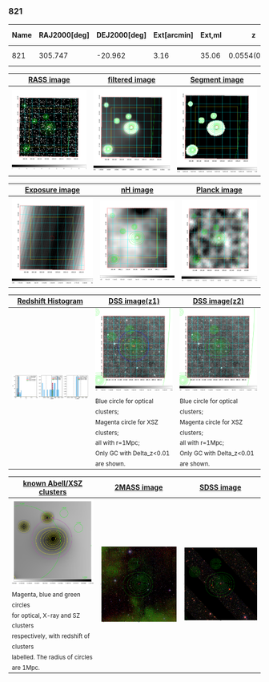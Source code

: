<div STYLE="page-break-after: always;"></div>

### 821

|Name|RAJ2000[deg]|DEJ2000[deg] |Ext[arcmin]| Ext,ml | z | z_src| C|GC(XSZ,Delta_z<0.01)| GC(OPT,Delta_z<0.01)|GC| R_sig[arcmin] | R500[arcmin] | R500[Mpc]| CRsig[c/s] | CR500[c/s] |L500[1E44 erg/s]|F500[1E-12 erg/s/cm^2]| M500[1E14 Msun]|Tx[keV]|Cnt_sig|Beta|Rc[arcmin]|Comment|Alias|
|---|---|---|---|---|---|------|---|--------|---------|----------|---|---|---|---|---|---|---|---|---|---|---|---|---|---|
|821| 305.747| -20.962| 3.16| 35.06| 0.0554(0.008)| z1, z_xsz| B| MCXC| A| A, MCXC| 15.319| 11.459| 0.740| 0.249(0.133)| 0.239(0.128)| 0.303(0.066)| 4.140(0.897)| 1.21(0.13)| 2.46(0.17)| 59.7| 0.932(-0.087+0.049)| 4.267(-0.581+0.496)| -| k392|

|[RASS image](../image/821/821_img.pdf)|[filtered image](../image/821/821_fil.pdf)|[Segment image](../image/821/821_seg.pdf)|
|-------------------|--------------------|-------------------|
| <img src="../image/821/821_img.png" width="300">  | <img src="../image/821/821_fil.png" width="300">   | <img src="../image/821/821_seg.png" width="300">  |

|[Exposure image](../image/821/821_mex.pdf)| [nH image](../image/821/821_nh.pdf)| [Planck image](../image/821/821_p.pdf)|
|-------------------|--------------------|-------------------|
|<img src="../image/821/821_mex.png" width="300">   | <img src="../image/821/821_nh.png" width="300">    | <img src="../image/821/821_p.png" width="300"> |

|[Redshift Histogram](../image/821/821_zg.pdf) | [DSS image(z1)](../image/821/821_dss_z1.pdf)      |  [DSS image(z2)](../image/821/821_dss_z2.pdf)    |
|-------------------|--------------------|-------------------|
|<img src="../image/821/821_zg.png" width="300"> |<img src="../image/821/821_dss_z1.png" width="300"> <sub><br>Blue circle for optical clusters; <br>Magenta circle for XSZ clusters; <br>all with r=1Mpc; <br>Only GC with Delta_z<0.01 are shown. </sub>| <img src="../image/821/821_dss_z2.png" width="300"><sub><br>Blue circle for optical clusters; <br>Magenta circle for XSZ clusters; <br>all with r=1Mpc; <br>Only GC with Delta_z<0.01 are shown. </sub> |

|[known Abell/XSZ clusters](../image/821/821_gc.pdf) | [2MASS image](../image/821/821_2mass.pdf)      |[SDSS image](../image/821/821_sdss.pdf)   |
|-------------------|-------------------|-------------------|
|<img src=../image/821/821_gc.png width="300"> <br><sub>Magenta, blue and green circles <br>for optical, X-ray and SZ clusters <br>respectively, with redshift of clusters <br>labelled. The radius of circles <br>are 1Mpc.</sub>|<img src="../image/821/821_2mass.png" width="300">  | <img src="../image/821/821_sdss.png" width="300">  |




